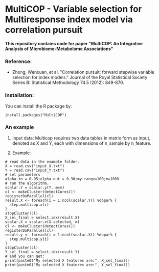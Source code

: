 # MultiCOP - Variable selection for Multiresponse index model via correlation pursuit 

**This repository contains code for paper "MultiCOP: An Integrative Analysis of Microbiome-Metabolome Associations"**

### Reference:
  - Zhong, Wenxuan, et al. "Correlation pursuit: forward stepwise variable selection for index models." Journal of the Royal Statistical Society Series B: Statistical Methodology 74.5 (2012): 849-870.

### Installation:
You can install the R package by:

```{r}
install.packages("MultiCOP")
```
### An example
1. Input data:
Multicop requires two data tables in matrix form as input, denoted as X and Y, each with dimensions of n_sample by n_feature.

2. Example:
```{r}
# read data in the example folder. 
X = read.csv("input_X.txt")
Y = read.csv("input_Y.txt")
# set parameters
alpha.in = 0.95;alpha.out = 0.90;my.range=100;m=1000
# run the algorithm. 
scalar.Y = scalar.y(Y, m=m)
cl <- makeCluster(detectCores())
registerDoParallel(cl)
result.X <- foreach(i = 1:ncol(scalar.Y)) %dopar% {
  step.multicop.x(i)
}
stopCluster(cl)
X_sel_final = select.idx(result.X)
scalar.X = scalar.x(X.selected, m)
cl <- makeCluster(detectCores())
registerDoParallel(cl)
result.y <- foreach(i = 1:ncol(scalar.X)) %dopar% {
  step.multicop.y(i)
}
stopCluster(cl)
Y_sel_final = select.idx(result.Y)
# and you can get: 
print(paste0("My selected X features are:", X_sel_final))
print(paste0("My selected X features are:", Y_sel_final))
```
